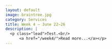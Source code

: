 ```yaml
---
layout: default
image: braintree.jpg
category: Services
title: Week 4 – June 22–26
description: |
  <p class="lead">Test.<br/>
	  <a href="/week4/">Read more...</a></p>
---
```

